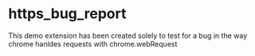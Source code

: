 # https_bug_report
This demo extension has been created solely to test for a bug in the way chrome hanldes requests with chrome.webRequest
